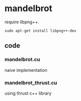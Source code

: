 mandelbrot
====

require libpng++.
```sh:ubuntu
sudo apt-get install libpng++-dev
```

## code

### mandelbrot.cu

naive implementation

### mandelbrot\_thrust.cu

using thrust c++ library
